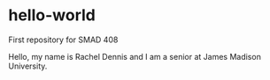 # hello-world
First repository for SMAD 408

Hello, my name is Rachel Dennis and I am a senior at James Madison University. 
